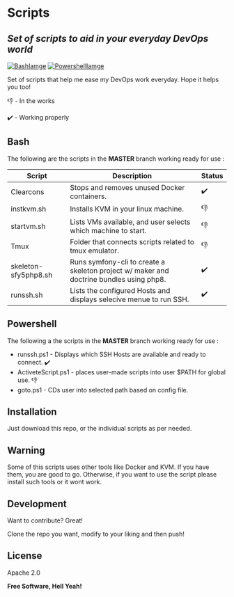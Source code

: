 # Scripts
## _Set of scripts to aid in your everyday DevOps world_

 [![BashIamge](https://github.com/Andres-CS/scripts/blob/master/Images/bash.png)](https://www.gnu.org/software/bash/)
 [![PowershellIamge](https://github.com/Andres-CS/scripts/blob/master/Images/powershell.png)](https://docs.microsoft.com/en-us/powershell/) 

Set of scripts that help me ease my DevOps work everyday.
Hope it helps you too! 

:-1: - In the works

:heavy_check_mark: - Working properly

## Bash 
The following are the scripts in the **MASTER**  branch working ready for use :

| Script        | Description | Status |
| ------        | ----------- | ------ |
|Clearcons      | Stops and removes unused Docker containers. | :heavy_check_mark:
|instkvm.sh     | Installs KVM in your linux machine. | :-1:
|startvm.sh     | Lists VMs available, and user selects which machine to start. |:-1:
|Tmux           | Folder that connects scripts related to tmux emulator. | :-1:
|skeleton-sfy5php8.sh | Runs symfony-cli to create a skeleton project w/ maker and doctrine bundles using php8. | :heavy_check_mark:
|runssh.sh      | Lists the configured Hosts and displays selecive menue to run SSH. |:heavy_check_mark:

## Powershell 
The following a the scripts in the **MASTER**  branch working ready for use :

- runssh.ps1 - Displays which SSH Hosts are available and ready to connect. :heavy_check_mark:
- ActiveteScript.ps1 - places user-made scripts into user $PATH for global use. :-1:
- goto.ps1 - CDs user into selected path based on config file.

## Installation

Just download this repo, or the individual scripts as per needed.

## Warning

Some of this scripts uses other tools like Docker and KVM. 
If you have them, you are good to go.
Otherwise, if you want to use the script please install such tools or it wont work.

## Development

Want to contribute? Great!

Clone the repo you want, modify to your liking and then push! 

## License

Apache 2.0

**Free Software, Hell Yeah!**

